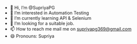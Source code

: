 - 👋 Hi, I’m @SupriyaPG
- 👀 I’m interested in Automation Testing
- 🌱 I’m currently learning API & Selenium
- 💞️ I’m looking for a suitable job.
- 📫 How to reach me mail me on supriyapg369@gmail.com
- 😄 Pronouns: Supriya

